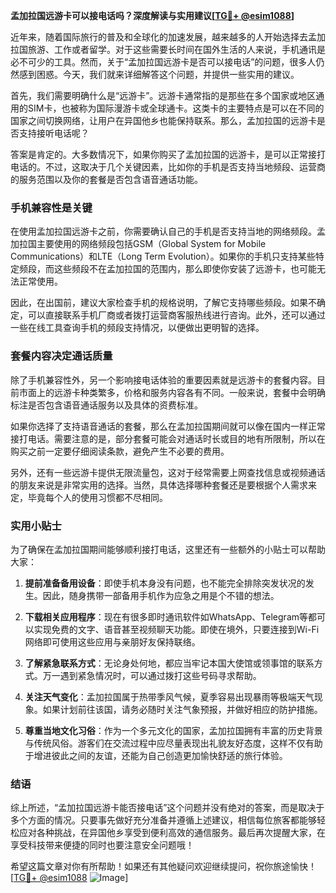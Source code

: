 **孟加拉国远游卡可以接电话吗？深度解读与实用建议[[TG💪+ @esim1088](https://t.me/s/esim1088)]**

近年来，随着国际旅行的普及和全球化的加速发展，越来越多的人开始选择去孟加拉国旅游、工作或者留学。对于这些需要长时间在国外生活的人来说，手机通讯是必不可少的工具。然而，关于“孟加拉国远游卡是否可以接电话”的问题，很多人仍然感到困惑。今天，我们就来详细解答这个问题，并提供一些实用的建议。

首先，我们需要明确什么是“远游卡”。远游卡通常指的是那些在多个国家或地区通用的SIM卡，也被称为国际漫游卡或全球通卡。这类卡的主要特点是可以在不同的国家之间切换网络，让用户在异国他乡也能保持联系。那么，孟加拉国的远游卡是否支持接听电话呢？

答案是肯定的。大多数情况下，如果你购买了孟加拉国的远游卡，是可以正常接打电话的。不过，这取决于几个关键因素，比如你的手机是否支持当地频段、运营商的服务范围以及你的套餐是否包含语音通话功能。

### 手机兼容性是关键

在使用孟加拉国远游卡之前，你需要确认自己的手机是否支持当地的网络频段。孟加拉国主要使用的网络频段包括GSM（Global System for Mobile Communications）和LTE（Long Term Evolution）。如果你的手机只支持某些特定频段，而这些频段不在孟加拉国的范围内，那么即使你安装了远游卡，也可能无法正常使用。

因此，在出国前，建议大家检查手机的规格说明，了解它支持哪些频段。如果不确定，可以直接联系手机厂商或者拨打运营商客服热线进行咨询。此外，还可以通过一些在线工具查询手机的频段支持情况，以便做出更明智的选择。

### 套餐内容决定通话质量

除了手机兼容性外，另一个影响接电话体验的重要因素就是远游卡的套餐内容。目前市面上的远游卡种类繁多，价格和服务内容各有不同。一般来说，套餐中会明确标注是否包含语音通话服务以及具体的资费标准。

如果你选择了支持语音通话的套餐，那么在孟加拉国期间就可以像在国内一样正常接打电话。需要注意的是，部分套餐可能会对通话时长或目的地有所限制，所以在购买之前一定要仔细阅读条款，避免产生不必要的费用。

另外，还有一些远游卡提供无限流量包，这对于经常需要上网查找信息或视频通话的朋友来说是非常实用的选择。当然，具体选择哪种套餐还是要根据个人需求来定，毕竟每个人的使用习惯都不尽相同。

### 实用小贴士

为了确保在孟加拉国期间能够顺利接打电话，这里还有一些额外的小贴士可以帮助大家：

1. **提前准备备用设备**：即使手机本身没有问题，也不能完全排除突发状况的发生。因此，随身携带一部备用手机作为应急之用是个不错的想法。

2. **下载相关应用程序**：现在有很多即时通讯软件如WhatsApp、Telegram等都可以实现免费的文字、语音甚至视频聊天功能。即使在境外，只要连接到Wi-Fi网络即可使用这些应用与亲朋好友保持联络。

3. **了解紧急联系方式**：无论身处何地，都应当牢记本国大使馆或领事馆的联系方式。万一遇到紧急情况时，可以通过拨打这些号码寻求帮助。

4. **关注天气变化**：孟加拉国属于热带季风气候，夏季容易出现暴雨等极端天气现象。如果计划前往该国，请务必随时关注气象预报，并做好相应的防护措施。

5. **尊重当地文化习俗**：作为一个多元文化的国家，孟加拉国拥有丰富的历史背景与传统风俗。游客们在交流过程中应尽量表现出礼貌友好态度，这样不仅有助于增进彼此之间的友谊，还能为自己创造更加愉快舒适的旅行体验。

### 结语

综上所述，“孟加拉国远游卡能否接电话”这个问题并没有绝对的答案，而是取决于多个方面的情况。只要事先做好充分准备并遵循上述建议，相信每位旅客都能够轻松应对各种挑战，在异国他乡享受到便利高效的通信服务。最后再次提醒大家，在享受科技带来便捷的同时也要注意安全问题哦！

希望这篇文章对你有所帮助！如果还有其他疑问欢迎继续提问，祝你旅途愉快！[[TG💪+ @esim1088](https://t.me/s/esim1088) ![Image](https://i.postimg.cc/4NQfJmqS/Snipaste-2025-05-13-00-14-12.png)]